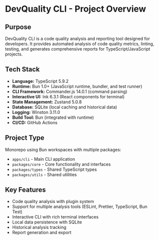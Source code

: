 # DevQuality CLI - Project Overview

## Purpose
DevQuality CLI is a code quality analysis and reporting tool designed for developers. It provides automated analysis of code quality metrics, linting, testing, and generates comprehensive reports for TypeScript/JavaScript projects.

## Tech Stack
- **Language:** TypeScript 5.9.2
- **Runtime:** Bun 1.0+ (JavaScript runtime, bundler, and test runner)
- **CLI Framework:** Commander.js 14.0.1 (command parsing)
- **Interactive UI:** Ink 6.3.1 (React components for terminal)
- **State Management:** Zustand 5.0.8
- **Database:** SQLite (local caching and historical data)
- **Logging:** Winston 3.11.0
- **Build Tool:** Bun (integrated with runtime)
- **CI/CD:** GitHub Actions

## Project Type
Monorepo using Bun workspaces with multiple packages:
- `apps/cli` - Main CLI application
- `packages/core` - Core functionality and interfaces
- `packages/types` - Shared TypeScript types
- `packages/utils` - Shared utilities

## Key Features
- Code quality analysis with plugin system
- Support for multiple analysis tools (ESLint, Prettier, TypeScript, Bun Test)
- Interactive CLI with rich terminal interfaces
- Local data persistence with SQLite
- Historical analysis tracking
- Report generation and export
